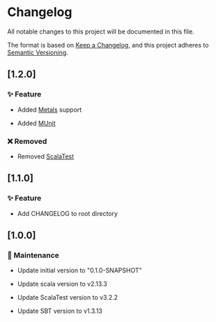 # Changelog

All notable changes to this project will be documented in this file.

The format is based on [Keep a Changelog](https://keepachangelog.com/en/1.0.0/), and this project adheres to [Semantic Versioning](https://semver.org/spec/v2.0.0.html).

## [1.2.0]

### ✨ Feature

* Added [Metals](https://github.com/scalameta/metals) support

* Added [MUnit](https://github.com/scalameta/metals)

### ❌ Removed

* Removed [ScalaTest](https://github.com/scalatest/scalatest)

## [1.1.0]

### ✨ Feature

* Add CHANGELOG to root directory

## [1.0.0]

### 🧰 Maintenance

* Update initial version to "0.1.0-SNAPSHOT"

* Update scala version to v2.13.3

* Update ScalaTest version to v3.2.2

* Update SBT version to v1.3.13
